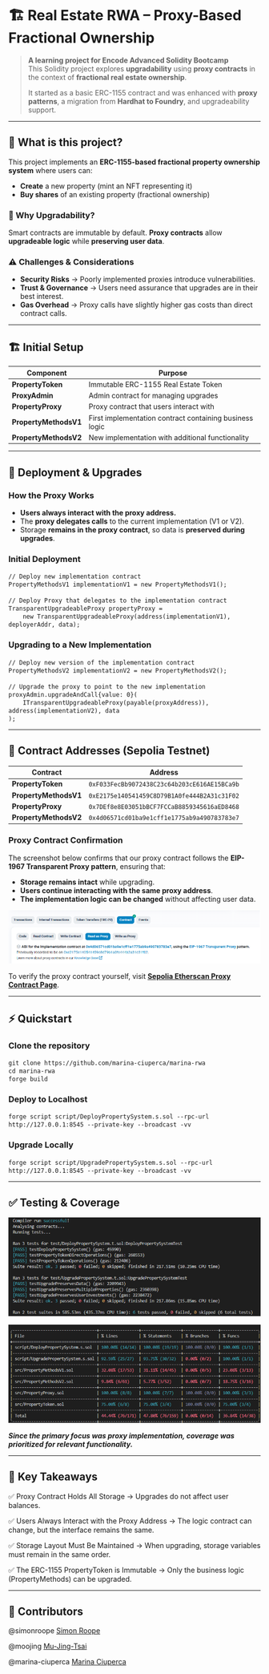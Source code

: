 # 🏗️ Real Estate RWA – Proxy-Based Fractional Ownership

> **A learning project for Encode Advanced Solidity Bootcamp**  
> This Solidity project explores **upgradability** using **proxy contracts** in the context of **fractional real estate ownership**.
>
> It started as a basic ERC-1155 contract and was enhanced with **proxy patterns**, a migration from **Hardhat to Foundry**, and upgradeability support.

---

## 🏡 What is this project?

This project implements an **ERC-1155-based fractional property ownership system** where users can:

- **Create** a new property (mint an NFT representing it)
- **Buy shares** of an existing property (fractional ownership)

### 🚀 Why Upgradability?

Smart contracts are immutable by default. **Proxy contracts** allow **upgradeable logic** while **preserving user data**.

### ⚠️ Challenges & Considerations

- **Security Risks** → Poorly implemented proxies introduce vulnerabilities.
- **Trust & Governance** → Users need assurance that upgrades are in their best interest.
- **Gas Overhead** → Proxy calls have slightly higher gas costs than direct contract calls.

---

## 🏗️ Initial Setup

| Component             | Purpose                                                 |
| --------------------- | ------------------------------------------------------- |
| **PropertyToken**     | Immutable ERC-1155 Real Estate Token                    |
| **ProxyAdmin**        | Admin contract for managing upgrades                    |
| **PropertyProxy**     | Proxy contract that users interact with                 |
| **PropertyMethodsV1** | First implementation contract containing business logic |
| **PropertyMethodsV2** | New implementation with additional functionality        |

---

## 🔄 Deployment & Upgrades

### **How the Proxy Works**

- **Users always interact with the proxy address.**
- The **proxy delegates calls** to the current implementation (V1 or V2).
- Storage **remains in the proxy contract**, so data is **preserved during upgrades**.

### **Initial Deployment**

```solidity
// Deploy new implementation contract
PropertyMethodsV1 implementationV1 = new PropertyMethodsV1();

// Deploy Proxy that delegates to the implementation contract
TransparentUpgradeableProxy propertyProxy =
    new TransparentUpgradeableProxy(address(implementationV1), deployerAddr, data);
```

### **Upgrading to a New Implementation**

```
// Deploy new version of the implementation contract
PropertyMethodsV2 implementationV2 = new PropertyMethodsV2();

// Upgrade the proxy to point to the new implementation
proxyAdmin.upgradeAndCall{value: 0}(
    ITransparentUpgradeableProxy(payable(proxyAddress)), address(implementationV2), data
);
```

---

## 🔗 Contract Addresses (Sepolia Testnet)

| Contract              | Address                                      |
| --------------------- | -------------------------------------------- |
| **PropertyToken**     | `0xF033FecBb9072438C23c64b203cE616AE15BCa9b` |
| **PropertyMethodsV1** | `0xE2175e140541459C8D79B1A0fe444B2A31c31F02` |
| **PropertyProxy**     | `0x7DEf8e8E03051bBCF7FCCaB8859345616aED8468` |
| **PropertyMethodsV2** | `0x4d06571cd01ba9e1cff1e1775ab9a490783783e7` |

### **Proxy Contract Confirmation**

The screenshot below confirms that our proxy contract follows the **EIP-1967 Transparent Proxy pattern**, ensuring that:

- **Storage remains intact** while upgrading.
- **Users continue interacting with the same proxy address**.
- **The implementation logic can be changed** without affecting user data.

![Proxy Contract Confirmation](./images/impl_upgraded.png)

To verify the proxy contract yourself, visit **[Sepolia Etherscan Proxy Contract Page](https://sepolia.etherscan.io/address/0x7DEf8e8E03051bBCF7FCCaB8859345616aED8468)**.

---

## ⚡ Quickstart

### Clone the repository

```
git clone https://github.com/marina-ciuperca/marina-rwa
cd marina-rwa
forge build
```

### Deploy to Localhost

```
forge script script/DeployPropertySystem.s.sol --rpc-url http://127.0.0.1:8545 --private-key --broadcast -vv
```

### Upgrade Locally

```
forge script script/UpgradePropertySystem.s.sol --rpc-url http://127.0.0.1:8545 --private-key --broadcast -vv
```

---

## ✅ Testing & Coverage

![All test pass](./images/tests.png)

![Coverage](./images/coverage.png)

**_Since the primary focus was proxy implementation, coverage was prioritized for relevant functionality._**

---

## 🔑 Key Takeaways

✅ Proxy Contract Holds All Storage → Upgrades do not affect user balances.

✅ Users Always Interact with the Proxy Address → The logic contract can change, but the interface remains the same.

✅ Storage Layout Must Be Maintained → When upgrading, storage variables must remain in the same order.

✅ The ERC-1155 PropertyToken is Immutable → Only the business logic (PropertyMethods) can be upgraded.

---

## 👥 Contributors

@simonroope [Simon Roope](https://github.com/simonroope)

@moojing [Mu-Jing-Tsai](https://github.com/moojing)

@marina-ciuperca [Marina Ciuperca](https://github.com/marina-ciuperca)
